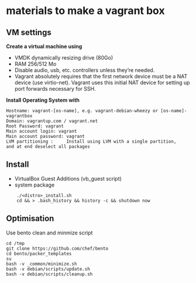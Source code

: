 # materials to make a vagrant box

## VM settings

__Create a virtual machine using__

* VMDK dynamically resizing drive (80Go)
* RAM 256/512 Mo
* Disable audio, usb, etc. controllers unless they’re needed.
* Vagrant absolutely requires that the first network device must be a NAT device (use virtio-net).
   Vagrant uses this initial NAT device for setting up port forwards necessary for SSH.


__Install Operating System with__

    Hostname: vagrant-[os-name], e.g. vagrant-debian-wheezy or [os-name]-vagrantbox
    Domain: vagrantup.com / vagrant.net
    Root Password: vagrant
    Main account login: vagrant
    Main account password: vagrant
    LVM partitioning :     Install using LVM with a single partition,
    and at end deselect all packages

## Install

* VirtualBox Guest Additions (vb_guest script)
* system package

```
    ./<distro>_install.sh
    cd && > .bash_history && history -c && shutdown now
```


## Optimisation

Use bento clean and minmize script
```
cd /tmp
git clone https://github.com/chef/bento
cd bento/packer_templates
su
bash -v _common/minimize.sh
bash -v debian/scripts/update.sh
bash -v debian/scripts/cleanup.sh
```
